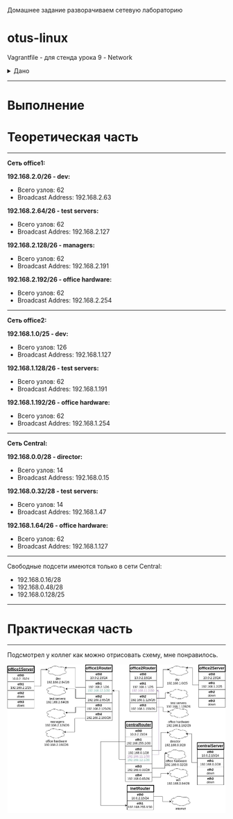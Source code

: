 Домашнее задание
разворачиваем сетевую лабораторию

# otus-linux
Vagrantfile - для стенда урока 9 - Network
<details>
<summary> Дано </summary> 
https://github.com/erlong15/otus-linux/tree/network

(ветка network)

Vagrantfile с начальным построением сети
- inetRouter
- centralRouter
- centralServer

тестировалось на virtualbox

# Планируемая архитектура
построить следующую архитектуру

Сеть office1
- 192.168.2.0/26 - dev
- 192.168.2.64/26 - test servers
- 192.168.2.128/26 - managers
- 192.168.2.192/26 - office hardware

Сеть office2
- 192.168.1.0/25 - dev
- 192.168.1.128/26 - test servers
- 192.168.1.192/26 - office hardware


Сеть central
- 192.168.0.0/28 - directors
- 192.168.0.32/28 - office hardware
- 192.168.0.64/26 - wifi

```
Office1 ---\
-----> Central --IRouter --> internet
Office2----/
```
Итого должны получится следующие сервера
- inetRouter
- centralRouter
- office1Router
- office2Router
- centralServer
- office1Server
- office2Server

# Теоретическая часть
- Найти свободные подсети
- Посчитать сколько узлов в каждой подсети, включая свободные
- Указать broadcast адрес для каждой подсети
- проверить нет ли ошибок при разбиении

# Практическая часть
- Соединить офисы в сеть согласно схеме и настроить роутинг
- Все сервера и роутеры должны ходить в инет черз inetRouter
- Все сервера должны видеть друг друга
- у всех новых серверов отключить дефолт на нат (eth0), который вагрант поднимает для связи
- при нехватке сетевых интервейсов добавить по несколько адресов на интерфейс
</details>


______________________________________________________
# Выполнение

# Теоретическая часть

______________________________________________________
**Сеть office1:**

**192.168.2.0/26 - dev:**
- Всего узлов: 62
- Broadcast Address: 192.168.2.63

**192.168.2.64/26 - test servers:**
- Всего узлов: 62
- Broadcast Addres: 192.168.2.127

**192.168.2.128/26 - managers:**
- Всего узлов: 62
- Broadcast Addres: 192.168.2.191

**192.168.2.192/26 - office hardware:**
- Всего узлов: 62
- Broadcast Addres: 192.168.2.254
______________________________________________________
**Сеть office2:**

**192.168.1.0/25 - dev:**
- Всего узлов: 126
- Broadcast Address: 192.168.1.127

**192.168.1.128/26 - test servers:**
- Всего узлов: 62
- Broadcast Addres: 192.168.1.191

**192.168.1.192/26 - office hardware:**
- Всего узлов: 62
- Broadcast Addres: 192.168.1.254
______________________________________________________
**Сеть Central:**

**192.168.0.0/28 - director:**
- Всего узлов: 14 
- Broadcast Address: 192.168.0.15

**192.168.0.32/28 - test servers:**
- Всего узлов: 14
- Broadcast Addres: 192.168.1.47

**192.168.1.64/26 - office hardware:**
- Всего узлов: 62
- Broadcast Addres: 192.168.1.127
______________________________________________________

Свободные подсети имеются только в сети Central: 
- 192.168.0.16/28
- 192.168.0.48/28
- 192.168.0.128/25
___________________________________________________________________

# Практическая часть

______________________________________________________
Подсмотрел у коллег как можно отрисовать схему, мне понравилось. 

<img src="Image/Block2Task1.jpg" />



